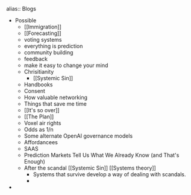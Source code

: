 alias:: Blogs

- Possible
	- [[Immigration]]
	- [[Forecasting]]
	- voting systems
	- everything is prediction
	- community building
	- feedback
	- make it easy to change your mind
	- Chrisitianity
		- [[Systemic Sin]]
	- Handbooks
	- Consent
	- How valuable networking
	- Things that save me time
	- [[It's so over]]
	- [[The Plan]]
	- Voxel air rights
	- Odds as 1/n
	- Some alternate OpenAI governance models
	- Affordancees
	- SAAS
	- Prediction Markets Tell Us What We Already Know (and That's Enough)
	- After the scandal [[Systemic Sin]] [[Systems theory]]
		- Systems that survive develop a way of dealing with scandals.
		-
-